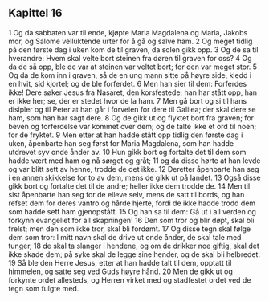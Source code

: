 ## Kapittel 16

1 Og da sabbaten var til ende, kjøpte Maria Magdalena og Maria, Jakobs mor, og Salome velluktende urter for å gå og salve ham.
2 Og meget tidlig på den første dag i uken kom de til graven, da solen gikk opp.
3 Og de sa til hverandre: Hvem skal velte bort steinen fra døren til graven for oss?
4 Og da de så opp, ble de var at steinen var veltet bort; for den var meget stor.
5 Og da de kom inn i graven, så de en ung mann sitte på høyre side, kledd i en hvit, sid kjortel; og de ble forferdet.
6 Men han sier til dem: Forferdes ikke! Dere søker Jesus fra Nasaret, den korsfestede; han har stått opp, han er ikke her; se, der er stedet hvor de la ham.
7 Men gå bort og si til hans disipler og til Peter at han går i forveien for dere til Galilea; der skal dere se ham, som han har sagt dere.
8 Og de gikk ut og flyktet bort fra graven; for beven og forferdelse var kommet over dem; og de talte ikke et ord til noen; for de fryktet.
9 Men etter at han hadde stått opp tidlig den første dag i uken, åpenbarte han seg først for Maria Magdalena, som han hadde utdrevet syv onde ånder av.
10 Hun gikk bort og fortalte det til dem som hadde vært med ham og nå sørget og gråt;
11 og da disse hørte at han levde og var blitt sett av henne, trodde de det ikke.
12 Deretter åpenbarte han seg i en annen skikkelse for to av dem, mens de gikk ut på landet.
13 Også disse gikk bort og fortalte det til de andre; heller ikke dem trodde de.
14 Men til sist åpenbarte han seg for de elleve selv, mens de satt til bords, og han refset dem for deres vantro og hårde hjerte, fordi de ikke hadde trodd dem som hadde sett ham gjenopstått.
15 Og han sa til dem: Gå ut i all verden og forkynn evangeliet for all skapningen!
16 Den som tror og blir døpt, skal bli frelst; men den som ikke tror, skal bli fordømt.
17 Og disse tegn skal følge dem som tror: I mitt navn skal de drive ut onde ånder, de skal tale med tunger,
18 de skal ta slanger i hendene, og om de drikker noe giftig, skal det ikke skade dem; på syke skal de legge sine hender, og de skal bli helbredet.
19 Så ble den Herre Jesus, etter at han hadde talt til dem, opptatt til himmelen, og satte seg ved Guds høyre hånd.
20 Men de gikk ut og forkynte ordet allesteds, og Herren virket med og stadfestet ordet ved de tegn som fulgte med.
